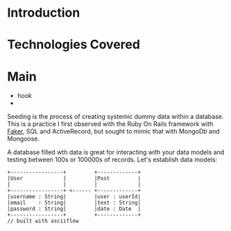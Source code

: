 # Introduction
# Technologies Covered
# Main
- hook
-

Seeding is the process of creating systemic dummy data within a database. This is a practice I first observed with the Ruby On Rails framework with [Faker](https://github.com/faker-ruby/faker), SQL and ActiveRecord, but sought to mimic that with MongoDb and Mongoose.


A database filled wth data is great for interacting with your data models and testing between 100s or 100000s of records. Let's establish data models:

```
+-----------------+         +-------------+
|User             |         |Post         |
|                 |         |             |
+-----------------+ <------ +-------------+
|username : String|         |user : userId|
|email    : String|         |text : String|
|password : String|         |date : Date  |
+-----------------+         +-------------+
// built with asciiflow
```

